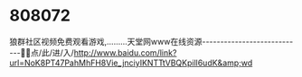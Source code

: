 # 808072
狼群社区视频免费观看游戏,.........天堂网www在线资源----------------------------💜💜点/此/进/入/http://www.baidu.com/link?url=NoK8PT47PahMhFH8Vie_jnciyIKNTTtVBQKpill6udK&amp;wd
